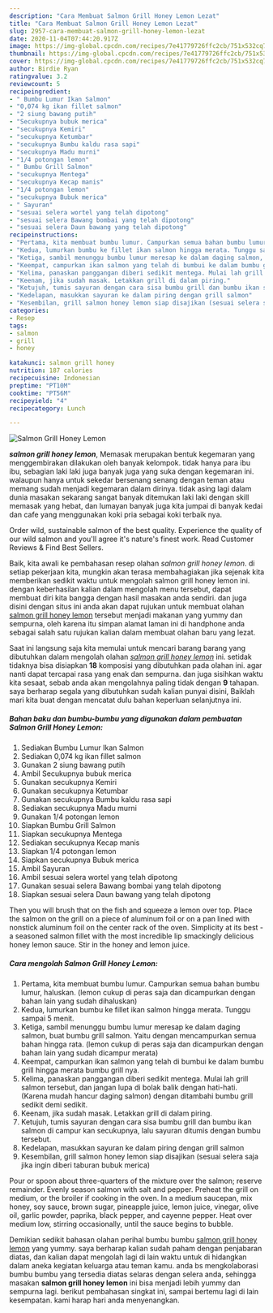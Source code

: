 ```yaml
---
description: "Cara Membuat Salmon Grill Honey Lemon Lezat"
title: "Cara Membuat Salmon Grill Honey Lemon Lezat"
slug: 2957-cara-membuat-salmon-grill-honey-lemon-lezat
date: 2020-11-04T07:44:20.917Z
image: https://img-global.cpcdn.com/recipes/7e41779726ffc2cb/751x532cq70/salmon-grill-honey-lemon-foto-resep-utama.jpg
thumbnail: https://img-global.cpcdn.com/recipes/7e41779726ffc2cb/751x532cq70/salmon-grill-honey-lemon-foto-resep-utama.jpg
cover: https://img-global.cpcdn.com/recipes/7e41779726ffc2cb/751x532cq70/salmon-grill-honey-lemon-foto-resep-utama.jpg
author: Birdie Ryan
ratingvalue: 3.2
reviewcount: 5
recipeingredient:
- " Bumbu Lumur Ikan Salmon"
- "0,074 kg ikan fillet salmon"
- "2 siung bawang putih"
- "Secukupnya bubuk merica"
- "secukupnya Kemiri"
- "secukupnya Ketumbar"
- "secukupnya Bumbu kaldu rasa sapi"
- "secukupnya Madu murni"
- "1/4 potongan lemon"
- " Bumbu Grill Salmon"
- "secukupnya Mentega"
- "secukupnya Kecap manis"
- "1/4 potongan lemon"
- "secukupnya Bubuk merica"
- " Sayuran"
- "sesuai selera wortel yang telah dipotong"
- "sesuai selera Bawang bombai yang telah dipotong"
- "sesuai selera Daun bawang yang telah dipotong"
recipeinstructions:
- "Pertama, kita membuat bumbu lumur. Campurkan semua bahan bumbu lumur, haluskan. (lemon cukup di peras saja dan dicampurkan dengan bahan lain yang sudah dihaluskan)"
- "Kedua, lumurkan bumbu ke fillet ikan salmon hingga merata. Tunggu sampai 5 menit."
- "Ketiga, sambil menunggu bumbu lumur meresap ke dalam daging salmon, buat bumbu grill salmon. Yaitu dengan mencampurkan semua bahan hingga rata. (lemon cukup di peras saja dan dicampurkan dengan bahan lain yang sudah dicampur merata)"
- "Keempat, campurkan ikan salmon yang telah di bumbui ke dalam bumbu grill hingga merata bumbu grill nya."
- "Kelima, panaskan panggangan diberi sedikit mentega. Mulai lah grill salmon tersebut, dan jangan lupa di bolak balik dengan hati-hati. (Karena mudah hancur daging salmon) dengan ditambahi bumbu grill sedikit demi sedikit."
- "Keenam, jika sudah masak. Letakkan grill di dalam piring."
- "Ketujuh, tumis sayuran dengan cara sisa bumbu grill dan bumbu ikan salmon di campur kan secukupnya, lalu sayuran ditumis dengan bumbu tersebut."
- "Kedelapan, masukkan sayuran ke dalam piring dengan grill salmon"
- "Kesembilan, grill salmon honey lemon siap disajikan (sesuai selera saja jika ingin diberi taburan bubuk merica)"
categories:
- Resep
tags:
- salmon
- grill
- honey

katakunci: salmon grill honey 
nutrition: 187 calories
recipecuisine: Indonesian
preptime: "PT10M"
cooktime: "PT56M"
recipeyield: "4"
recipecategory: Lunch

---
```



![Salmon Grill Honey Lemon](https://img-global.cpcdn.com/recipes/7e41779726ffc2cb/751x532cq70/salmon-grill-honey-lemon-foto-resep-utama.jpg)

<b><i>salmon grill honey lemon</i></b>, Memasak merupakan bentuk kegemaran yang menggembirakan dilakukan oleh banyak kelompok. tidak hanya para ibu ibu, sebagian laki laki juga banyak juga yang suka dengan kegemaran ini. walaupun hanya untuk sekedar bersenang senang dengan teman atau memang sudah menjadi kegemaran dalam dirinya. tidak asing lagi dalam dunia masakan sekarang sangat banyak ditemukan laki laki dengan skill memasak yang hebat, dan lumayan banyak juga kita jumpai di banyak kedai dan cafe yang menggunakan koki pria sebagai koki terbaik nya.

Order wild, sustainable salmon of the best quality. Experience the quality of our wild salmon and you&#39;ll agree it&#39;s nature&#39;s finest work. Read Customer Reviews &amp; Find Best Sellers.

Baik, kita awali ke pembahasan resep olahan <i>salmon grill honey lemon</i>. di setiap pekerjaan kita, mungkin akan terasa membahagiakan jika sejenak kita memberikan sedikit waktu untuk mengolah salmon grill honey lemon ini. dengan keberhasilan kalian dalam mengolah menu tersebut, dapat membuat diri kita bangga dengan hasil masakan anda sendiri. dan juga disini dengan situs ini anda akan dapat rujukan untuk membuat olahan <u>salmon grill honey lemon</u> tersebut menjadi makanan yang yummy dan sempurna, oleh karena itu simpan alamat laman ini di handphone anda sebagai salah satu rujukan kalian dalam membuat olahan baru yang lezat.


Saat ini langsung saja kita memulai untuk mencari barang barang yang dibutuhkan dalam mengolah olahan <u><i>salmon grill honey lemon</i></u> ini. setidak tidaknya bisa disiapkan <b>18</b> komposisi yang dibutuhkan pada olahan ini. agar nanti dapat tercapai rasa yang enak dan sempurna. dan juga sisihkan waktu kita sesaat, sebab anda akan mengolahnya paling tidak dengan <b>9</b> tahapan. saya berharap segala yang dibutuhkan sudah kalian punyai disini, Baiklah mari kita buat dengan mencatat dulu bahan keperluan selanjutnya ini.

<!--inarticleads1-->

##### Bahan baku dan bumbu-bumbu yang digunakan dalam pembuatan Salmon Grill Honey Lemon:

1. Sediakan  Bumbu Lumur Ikan Salmon
1. Sediakan 0,074 kg ikan fillet salmon
1. Gunakan 2 siung bawang putih
1. Ambil Secukupnya bubuk merica
1. Gunakan secukupnya Kemiri
1. Gunakan secukupnya Ketumbar
1. Gunakan secukupnya Bumbu kaldu rasa sapi
1. Sediakan secukupnya Madu murni
1. Gunakan 1/4 potongan lemon
1. Siapkan  Bumbu Grill Salmon
1. Siapkan secukupnya Mentega
1. Sediakan secukupnya Kecap manis
1. Siapkan 1/4 potongan lemon
1. Siapkan secukupnya Bubuk merica
1. Ambil  Sayuran
1. Ambil sesuai selera wortel yang telah dipotong
1. Gunakan sesuai selera Bawang bombai yang telah dipotong
1. Siapkan sesuai selera Daun bawang yang telah dipotong


Then you will brush that on the fish and squeeze a lemon over top. Place the salmon on the grill on a piece of aluminum foil or on a pan lined with nonstick aluminum foil on the center rack of the oven. Simplicity at its best - a seasoned salmon fillet with the most incredible lip smackingly delicious honey lemon sauce. Stir in the honey and lemon juice. 

<!--inarticleads2-->

##### Cara mengolah Salmon Grill Honey Lemon:

1. Pertama, kita membuat bumbu lumur. Campurkan semua bahan bumbu lumur, haluskan. (lemon cukup di peras saja dan dicampurkan dengan bahan lain yang sudah dihaluskan)
1. Kedua, lumurkan bumbu ke fillet ikan salmon hingga merata. Tunggu sampai 5 menit.
1. Ketiga, sambil menunggu bumbu lumur meresap ke dalam daging salmon, buat bumbu grill salmon. Yaitu dengan mencampurkan semua bahan hingga rata. (lemon cukup di peras saja dan dicampurkan dengan bahan lain yang sudah dicampur merata)
1. Keempat, campurkan ikan salmon yang telah di bumbui ke dalam bumbu grill hingga merata bumbu grill nya.
1. Kelima, panaskan panggangan diberi sedikit mentega. Mulai lah grill salmon tersebut, dan jangan lupa di bolak balik dengan hati-hati. (Karena mudah hancur daging salmon) dengan ditambahi bumbu grill sedikit demi sedikit.
1. Keenam, jika sudah masak. Letakkan grill di dalam piring.
1. Ketujuh, tumis sayuran dengan cara sisa bumbu grill dan bumbu ikan salmon di campur kan secukupnya, lalu sayuran ditumis dengan bumbu tersebut.
1. Kedelapan, masukkan sayuran ke dalam piring dengan grill salmon
1. Kesembilan, grill salmon honey lemon siap disajikan (sesuai selera saja jika ingin diberi taburan bubuk merica)


Pour or spoon about three-quarters of the mixture over the salmon; reserve remainder. Evenly season salmon with salt and pepper. Preheat the grill on medium, or the broiler if cooking in the oven. In a medium saucepan, mix honey, soy sauce, brown sugar, pineapple juice, lemon juice, vinegar, olive oil, garlic powder, paprika, black pepper, and cayenne pepper. Heat over medium low, stirring occasionally, until the sauce begins to bubble. 

Demikian sedikit bahasan olahan perihal bumbu bumbu <u>salmon grill honey lemon</u> yang yummy. saya berharap kalian sudah paham dengan penjabaran diatas, dan kalian dapat mengolah lagi di lain waktu untuk di hidangkan dalam aneka kegiatan keluarga atau teman kamu. anda bs mengkolaborasi bumbu bumbu yang tersedia diatas selaras dengan selera anda, sehingga masakan <b>salmon grill honey lemon</b> ini bisa menjadi lebih yummy dan sempurna lagi. berikut pembahasan singkat ini, sampai bertemu lagi di lain kesempatan. kami harap hari anda menyenangkan.
